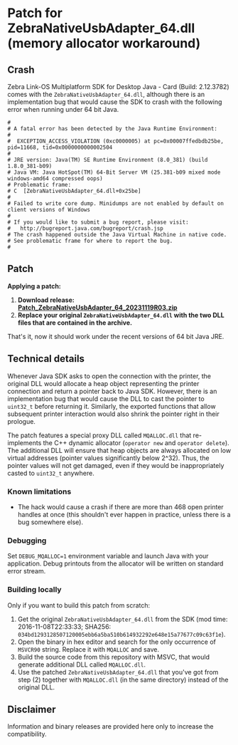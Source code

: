 # Patch for ZebraNativeUsbAdapter_64.dll (memory allocator workaround)
## Crash

Zebra Link-OS Multiplatform SDK for Desktop Java - Card (Build: 2.12.3782)
comes with the `ZebraNativeUsbAdapter_64.dll`, although there is an implementation
bug that would cause the SDK to crash with the following error when running
under 64 bit Java.

```
#
# A fatal error has been detected by the Java Runtime Environment:
#
#  EXCEPTION_ACCESS_VIOLATION (0xc0000005) at pc=0x00007ffedbdb25be, pid=11668, tid=0x0000000000002504
#
# JRE version: Java(TM) SE Runtime Environment (8.0_381) (build 1.8.0_381-b09)
# Java VM: Java HotSpot(TM) 64-Bit Server VM (25.381-b09 mixed mode windows-amd64 compressed oops)
# Problematic frame:
# C  [ZebraNativeUsbAdapter_64.dll+0x25be]
#
# Failed to write core dump. Minidumps are not enabled by default on client versions of Windows
#
# If you would like to submit a bug report, please visit:
#   http://bugreport.java.com/bugreport/crash.jsp
# The crash happened outside the Java Virtual Machine in native code.
# See problematic frame for where to report the bug.
#
```

## Patch

**Applying a patch:**
1. **Download release: [Patch_ZebraNativeUsbAdapter_64_20231119R03.zip](https://github.com/7c5eea120b/zxp-native-usb-adapter-64bit-hack/releases/download/build-20231119R03/Patch_ZebraNativeUsbAdapter_64_20231119R03.zip)**
2. **Replace your original `ZebraNativeUsbAdapter_64.dll` with the two DLL files that are contained in the archive.**

That's it, now it should work under the recent versions of 64 bit Java JRE.

## Technical details

Whenever Java SDK asks to open the connection with the printer, the original DLL would allocate
a heap object representing the printer connection and return a pointer back to Java SDK. However, there is
an implementation bug that would cause the DLL to cast the pointer to `uint32_t` before returning it.
Similarly, the exported functions that allow subsequent printer interaction would also shrink the pointer right
in their prologue.

The patch features a special proxy DLL called `MQALLOC.dll` that re-implements the C++ dynamic
allocator (`operator new` and `operator delete`). The additional DLL will ensure that heap objects are always
allocated on low virtual addresses (pointer values significantly below 2^32). Thus, the pointer values will
not get damaged, even if they would be inappropriately casted to `uint32_t` anywhere.

### Known limitations

* The hack would cause a crash if there are more than 468 open printer handles at once
  (this shouldn't ever happen in practice, unless there is a bug somewhere else).

### Debugging

Set `DEBUG_MQALLOC=1` environment variable and launch Java with your application.
Debug printouts from the allocator will be written on standard error stream.

### Building locally

Only if you want to build this patch from scratch:

1. Get the original `ZebraNativeUsbAdapter_64.dll` from the SDK (mod time: 2016-11-08T22:33:33; SHA256: `034bd1293128507120005ebb6a5ba510b614932292e648e15a77677c09c63f1e`).
2. Open the binary in hex editor and search for the only occurrence of `MSVCR90` string. Replace it with `MQALLOC` and save.
3. Build the source code from this repository with MSVC, that would generate additional DLL called `MQALLOC.dll`.
4. Use the patched `ZebraNativeUsbAdapter_64.dll` that you've got from step (2) together with `MQALLOC.dll` (in the same directory) instead of the original DLL.

## Disclaimer

Information and binary releases are provided here only to increase the compatibility.
